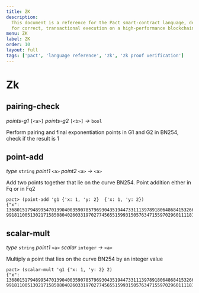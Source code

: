 ```yaml
---
title: ZK
description:
  This document is a reference for the Pact smart-contract language, designed
  for correct, transactional execution on a high-performance blockchain.
menu: ZK
label: ZK
order: 10
layout: full
tags: ['pact', 'language reference', 'zk', 'zk proof verification']
---
```


# Zk

## pairing-check

_points-g1_&nbsp;`[<a>]` _points-g2_&nbsp;`[<b>]` _&rarr;_&nbsp;`bool`

Perform pairing and final exponentiation points in G1 and G2 in BN254, check if
the result is 1

## point-add

_type_&nbsp;`string` _point1_&nbsp;`<a>` _point2_&nbsp;`<a>` _&rarr;_&nbsp;`<a>`

Add two points together that lie on the curve BN254. Point addition either in Fq
or in Fq2

```pact
pact> (point-add 'g1 {'x: 1, 'y: 2}  {'x: 1, 'y: 2})
{"x": 1368015179489954701390400359078579693043519447331113978918064868415326638035,"y": 9918110051302171585080402603319702774565515993150576347155970296011118125764}
```

## scalar-mult

_type_&nbsp;`string` _point1_&nbsp;`<a>` _scalar_&nbsp;`integer`
_&rarr;_&nbsp;`<a>`

Multiply a point that lies on the curve BN254 by an integer value

```pact
pact> (scalar-mult 'g1 {'x: 1, 'y: 2} 2)
{"x": 1368015179489954701390400359078579693043519447331113978918064868415326638035,"y": 9918110051302171585080402603319702774565515993150576347155970296011118125764}
```
